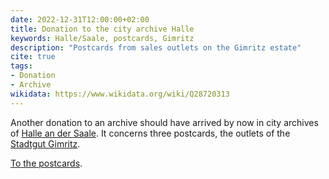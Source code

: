 ```yaml
---
date: 2022-12-31T12:00:00+02:00
title: Donation to the city archive Halle
keywords: Halle/Saale, postcards, Gimritz
description: "Postcards from sales outlets on the Gimritz estate"
cite: true
tags:
- Donation
- Archive
wikidata: https://www.wikidata.org/wiki/Q28720313
---
```


Another donation to an archive should have arrived by now in city archives of [Halle an der Saale](https://de.wikipedia.org/wiki/Halle_(Saale)). It concerns three postcards, the outlets of the [Stadtgut Gimritz](https://de.wikipedia.org/wiki/Pei%C3%9Fnitzinsel#Das_Gut_Gimritz).
<!--more-->

[To the postcards](/collections/donations/halle/).
